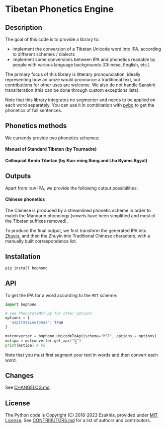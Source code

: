 # Tibetan Phonetics Engine

## Description

The goal of this code is to provide a library to:
- implement the conversion of a Tibetan Unicode word into IPA, according to different schemes / dialects
- implement some conversions between IPA and phonetics readable by people with various language backgrounds (Chinese, English, etc.)

The primary focus of this library is litterary pronounciation, ideally representing how an umze would pronounce a traditional text, but contributions for other uses are welcome. We also do not handle Sanskrit transliteration (this can be done through custom exceptions lists).

Note that this library integrates no segmenter and needs to be applied on each word separately. You can use it in combination with [pybo](https://github.com/Esukhia/pybo/) to get the phonetics of full sentences.

## Phonetics methods

We currently provide two phonetics schemes:

#### Manual of Standard Tibetan (by Tournadre)

#### Colloquial Amdo Tibetan (by Kuo-ming Sung and Lha Byams Rgyal)

## Outputs

Apart from raw IPA, we provide the following output possibilities:

#### Chinese phonetics

The Chinese is produced by a streamlined phonetic scheme in order to match the Mandarin phonology (vowels have been simplified and most of the Tibetan suffixes removed).

To produce the final output, we first transform the generated IPA into [Zhuyin](https://en.wikipedia.org/wiki/Bopomofo), and then the Zhuyin into Traditional Chinese characters, with a manually built correspondance list.

## Installation

```
pip install bophono
```

## API

To get the IPA for a word according to the `MST` scheme:

```python
import bophono

# see PhonStateMST.py for other options
options = {
  'aspirateLowTones': True
}

mstconverter = bophono.UnicodeToApi(schema="MST", options = options)
mstipa = mstconverter.get_api("སྐུ")
print(mstipa) # kú
```

Note that you must first segment your text in words and then convert each word.

## Changes

See [CHANGELOG.md](CHANGELOG.md).

## License

The Python code is Copyright (C) 2018-2023 Esukhia, provided under [MIT License](LICENSE). See [CONTRIBUTORS.md](CONTRIBUTORS.md) for a list of authors and contributors.

